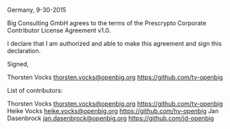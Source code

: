 Germany, 9-30-2015

Big Consulting GmbH agrees to the terms of the Prescrypto Corporate Contributor License Agreement v1.0.

I declare that I am authorized and able to make this agreement and sign this declaration.

Signed,

Thorsten Vocks thorsten.vocks@openbig.org https://github.com/tv-openbig

List of contributors:

Thorsten Vocks thorsten.vocks@openbig.org https://github.com/tv-openbig
Heike Vocks heike.vocks@openbig.org https://github.com/hv-openbig
Jan Dasenbrock jan.dasenbrock@openbig.org https://github.com/jd-openbig
